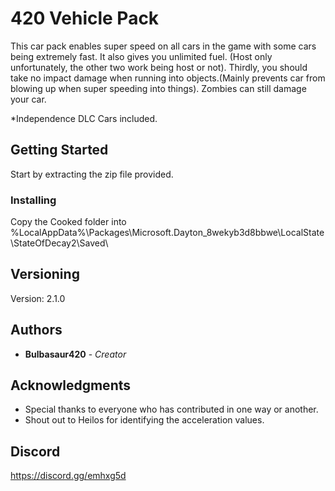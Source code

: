 # 420 Vehicle Pack

This car pack enables super speed on all cars in the game with some cars being extremely fast. 
It also gives you unlimited fuel. (Host only unfortunately, the other two work being host or not). 
Thirdly, you should take no impact damage when running into objects.(Mainly prevents car from blowing up when super speeding into things). Zombies can still damage your car. 

*Independence DLC Cars included.

## Getting Started

Start by extracting the zip file provided.

### Installing

Copy the Cooked folder into %LocalAppData%\Packages\Microsoft.Dayton_8wekyb3d8bbwe\LocalState\StateOfDecay2\Saved\

## Versioning

Version: 2.1.0 

## Authors

* **Bulbasaur420** - *Creator*

## Acknowledgments

* Special thanks to everyone who has contributed in one way or another.
* Shout out to Heilos for identifying the acceleration values.

## Discord
https://discord.gg/emhxg5d
